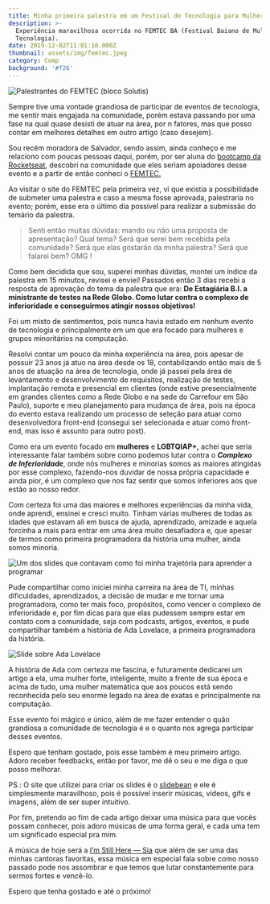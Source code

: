 ```yaml
---
title: Minha primeira palestra em um Festival de Tecnologia para Mulheres
description: >-
  Experiência maravilhosa ocorrida no FEMTEC BA (Festival Baiano de Mulheres na
  Tecnologia).
date: 2019-12-02T11:01:10.000Z
thumbnail: assets/img/femtec.jpeg
category: Comp
background: '#f26'
---
```

![Palestrantes do FEMTEC (bloco Solutis)](assets/img/femtec.jpeg)

Sempre tive uma vontade grandiosa de participar de eventos de tecnologia, me sentir mais engajada na comunidade, porém estava passando por uma fase na qual quase desisti de atuar na área, por n fatores, mas que posso contar em melhores detalhes em outro artigo (caso desejem).

Sou recém moradora de Salvador, sendo assim, ainda conheço e me relaciono com poucas pessoas daqui, porém, por ser aluna do [bootcamp da Rocketseat](https://rocketseat.com.br/gostack), descobri na comunidade que eles seriam apoiadores desse evento e a partir de então conheci o [FEMTEC.](http://www.femtecba.com.br/)

Ao visitar o site do FEMTEC pela primeira vez, vi que existia a possibilidade de submeter uma palestra e caso a mesma fosse aprovada, palestraria no evento; porém, esse era o último dia possível para realizar a submissão do temário da palestra.

> Senti então muitas dúvidas: mando ou não uma proposta de apresentação? Qual tema? Será que serei bem recebida pela comunidade? Será que elas gostarão da minha palestra? Será que falarei bem? OMG !

Como bem decidida que sou, superei minhas dúvidas, montei um índice da palestra em 15 minutos, revisei e enviei! Passados então 3 dias recebi a resposta de aprovação do tema da palestra que era: **De Estagiária B.I. a ministrante de testes na Rede Globo. Como lutar contra o complexo de inferioridade e conseguirmos atingir nossos objetivos!**

Foi um misto de sentimentos, pois nunca havia estado em nenhum evento de tecnologia e principalmente em um que era focado para mulheres e grupos minoritários na computação.

Resolvi contar um pouco da minha experiência na área, pois apesar de possuir 23 anos já atuo na área desde os 18, contabilizando então mais de 5 anos de atuação na área de tecnologia, onde já passei pela área de levantamento e desenvolvimento de requisitos, realização de testes, implantação remota e presencial em clientes (onde estive presencialmente em grandes clientes como a Rede Globo e na sede do Carrefour em São Paulo), suporte e meu planejamento para mudança de área, pois na época do evento estava realizando um processo de seleção para atuar como desenvolvedora front-end (consegui ser selecionada e atuar como front-end, mas isso é assunto para outro post).

Como era um evento focado em **mulheres** e **LGBTQIAP+,** achei que seria interessante falar também sobre como podemos lutar contra o ***Complexo de Inferioridade***, onde nós mulheres e minorias somos as maiores atingidas por esse complexo, fazendo-nos duvidar de nossa própria capacidade e ainda pior, é um complexo que nos faz sentir que somos inferiores aos que estão ao nosso redor.

Com certeza foi uma das maiores e melhores experiências da minha vida, onde aprendi, ensinei e cresci muito. Tinham várias mulheres de todas as idades que estavam ali em busca de ajuda, aprendizado, amizade e aquela forcinha a mais para entrar em uma área muito desafiadora e, que apesar de termos como primeira programadora da história uma mulher, ainda somos minoria.

![Um dos slides que contavam como foi minha trajetória para aprender a programar](assets/img/slide_femtec.png "Um dos slides que contavam como foi minha trajetória para aprender a programar")

Pude compartilhar como iniciei minha carreira na área de TI, minhas dificuldades, aprendizados, a decisão de mudar e me tornar uma programadora, como ter mais foco, propósitos, como vencer o complexo de inferioridade e, por fim dicas para que elas pudessem sempre estar em contato com a comunidade, seja com podcasts, artigos, eventos, e pude compartilhar também a história de Ada Lovelace, a primeira programadora da história.

![Slide sobre Ada Lovelace](assets/img/ada.png)

A história de Ada com certeza me fascina, e futuramente dedicarei um artigo a ela, uma mulher forte, inteligente, muito a frente de sua época e acima de tudo, uma mulher matemática que aos poucos está sendo reconhecida pelo seu enorme legado na área de exatas e principalmente na computação.

Esse evento foi mágico e único, além de me fazer entender o quão grandiosa a comunidade de tecnologia é e o quanto nos agrega participar desses eventos.

Espero que tenham gostado, pois esse também é meu primeiro artigo.\
Adoro receber feedbacks, então por favor, me dê o seu e me diga o que posso melhorar.

PS.: O site que utilizei para criar os slides é o [slidebean](https://slidebean.com/) e ele é simplesmente maravilhoso, pois é possível inserir músicas, vídeos, gifs e imagens, além de ser super intuitivo.

Por fim, pretendo ao fim de cada artigo deixar uma música para que vocês possam conhecer, pois adoro músicas de uma forma geral, e cada uma tem um significado especial pra mim.

A música de hoje será a [I’m Still Here — Sia](https://open.spotify.com/track/5KGTKwOePys7aH4o6EzXEP) que além de ser uma das minhas cantoras favoritas, essa música em especial fala sobre como nosso passado pode nos assombrar e que temos que lutar constantemente para sermos fortes e vencê-lo.

Espero que tenha gostado e até o próximo!
